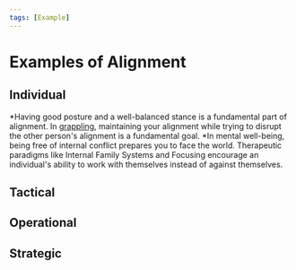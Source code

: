 ```yaml
---
tags: [Example]
---
```


# Examples of Alignment

## Individual
*Having good posture and a well-balanced stance is a fundamental part of alignment. In [grappling](https://youtu.be/E8IrfgXl3cE), maintaining your alignment while trying to disrupt the other person's alignment is a fundamental goal. 
*In mental well-being, being free of internal conflict prepares you to face the world. Therapeutic paradigms like Internal Family Systems and Focusing encourage an individual's ability to work with themselves instead of against themselves.
## Tactical

## Operational

## Strategic
